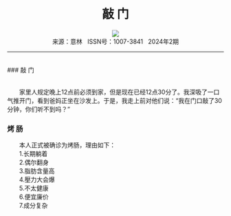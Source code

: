 # <center>敲 门</center>

<div align=center><img src="https://raw.githubusercontent.com/leaguecn/magazines/main/img_authors/%d7%f7%d5%df%a3%ba.jpg"></div>

<center>来源：意林   ISSN号：1007-3841   2024年2期</center>

* * *

<br>### 敲 门

  
<br>　　家里人规定晚上12点前必须到家，但是现在已经12点30分了。我深吸了一口气推开门，看到爸妈正坐在沙发上。于是，我走上前对他们说：“我在门口敲了30分钟，你们听不到吗？”

### 烤 肠

  
　　本人正式被确诊为烤肠，理由如下：  
　　1.长期躺着  
　　2.偶尔翻身  
　　3.脂肪含量高  
　　4.壓力大会爆  
　　5.不太健康  
　　6.便宜廉价  
　　7.成分复杂
